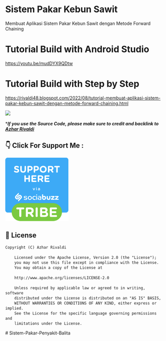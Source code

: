 # Sistem Pakar Kebun Sawit
Membuat Aplikasi Sistem Pakar Kebun Sawit dengan Metode Forward Chaining

# Tutorial Build with Android Studio
https://youtu.be/mudDYX9QDtw

# Tutorial Build with Step by Step
https://rivaldi48.blogspot.com/2022/08/tutorial-membuat-aplikasi-sistem-pakar-kebun-sawit-dengan-metode-forward-chaining.html

<img src="https://blogger.googleusercontent.com/img/b/R29vZ2xl/AVvXsEjuVUDioET51TlobtGUP7BgRuku9zM22QMO0i_HweIHxjH7pe4-8bx0xSLxXbiIHZ6DL8rEB06fOahFxf__QjEh9hjia0x6xsoDOO_aAtMXEujIi_1Fzzp8YdraSGmkVji2VDXPnGKWharZoNSQstu3rVcx7duLdPlEEM2xUMNOzMZm0GFusYurhvUeEA/s1280/Tutorial%20Membuat%20Aplikasi%20Sistem%20Pakar%20Kebun%20Sawit%20dengan%20Android%20Studio.png" data-canonical-src="https://blogger.googleusercontent.com/img/b/R29vZ2xl/AVvXsEjuVUDioET51TlobtGUP7BgRuku9zM22QMO0i_HweIHxjH7pe4-8bx0xSLxXbiIHZ6DL8rEB06fOahFxf__QjEh9hjia0x6xsoDOO_aAtMXEujIi_1Fzzp8YdraSGmkVji2VDXPnGKWharZoNSQstu3rVcx7duLdPlEEM2xUMNOzMZm0GFusYurhvUeEA/s1280/Tutorial%20Membuat%20Aplikasi%20Sistem%20Pakar%20Kebun%20Sawit%20dengan%20Android%20Studio.png" style="max-width:100%;">

****If you use the Source Code, please make sure to credit and backlink to [Azhar Rivaldi](https://rivaldi48.blogspot.com/)***

## 👇 Click For Support Me :
<a href="https://sociabuzz.com/azharrvldi_/donate"> 
<img src="https://github.com/AzharRivaldi/AzharRivaldi/blob/master/Support%20Here.png" width="200" height="200"></a>

## 📄 License

```
Copyright (C) Azhar Rivaldi

    Licensed under the Apache License, Version 2.0 (the "License");
    you may not use this file except in compliance with the License.
    You may obtain a copy of the License at

    http://www.apache.org/licenses/LICENSE-2.0

    Unless required by applicable law or agreed to in writing, software
    distributed under the License is distributed on an "AS IS" BASIS,
    WITHOUT WARRANTIES OR CONDITIONS OF ANY KIND, either express or implied.
    See the License for the specific language governing permissions and
    limitations under the License.

```
#   S i s t e m - P a k a r - P e n y a k i t - B a l i t a 
 
 